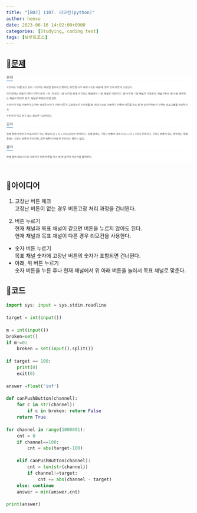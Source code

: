 ```yaml
---
title: "[BOJ] 1107. 리모컨(python)"
author: heesu
date: 2023-06-16 14:02:00+0900
categories: [Studying, coding test]
tags: [브루트포스]
---
```

## 📌[문제](https://www.acmicpc.net/problem/1107)
![Alt text](https://raw.githubusercontent.com/skagmltn7/practice_coding_test/660d3659b84618c5a2564cf70989f7303a937dec/BOJ/img/problem_1107.PNG)
<br><br>

## 💪아이디어<br>
1. 고장난 버튼 체크<br>
고장난 버튼이 없는 경우 버튼고장 처리 과정을 건너뛴다.<br>

2. 버튼 누르기<br>
현재 채널과 목표 채널이 같으면 버튼을 누르지 않아도 된다.<br>
현재 채널과 목표 채널이 다른 경우 리모컨을 사용한다.<br>
- 숫자 버튼 누르기<br> 목표 채널 숫자에 고장난 버튼의 숫자가 포함되면 건너뛴다.<br> 
- 아래, 위 버튼 누르기<br> 숫자 버튼을 누른 후나 현재 채널에서 위 아래 버튼을 눌러서 목표 채널로 맞춘다.<br>

## 🥂코드

```python
import sys; input = sys.stdin.readline

target = int(input())

m = int(input())
broken=set()
if m!=0:
    broken = set(input().split())

if target == 100: 
    print(0)
    exit(0)

answer =float('inf')

def canPushButton(channel):
    for c in str(channel):
        if c in broken: return False
    return True

for channel in range(1000001):
    cnt = 0
    if channel==100:
        cnt = abs(target-100)

    elif canPushButton(channel):
        cnt = len(str(channel))
        if channel!=target:
            cnt += abs(channel - target)
    else: continue
    answer = min(answer,cnt)

print(answer)
```